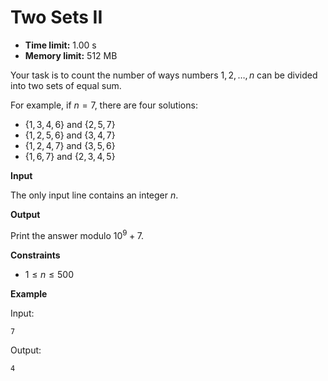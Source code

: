# Two Sets II







* **Time limit:** 1.00 s
* **Memory limit:** 512 MB



Your task is to count the number of ways numbers $1,2,\ldots,n$ can be divided into two sets of equal sum.



For example, if $n=7$, there are four solutions:


* $\{1,3,4,6\}$ and $\{2,5,7\}$ 
* $\{1,2,5,6\}$ and $\{3,4,7\}$ 
* $\{1,2,4,7\}$ and $\{3,5,6\}$ 
* $\{1,6,7\}$ and $\{2,3,4,5\}$ 

**Input**



The only input line contains an integer $n$.



**Output**



Print the answer modulo $10^9+7$.



**Constraints**


* $1 \le n \le 500$ 

**Example**



Input:

`7`



Output:

`4`


